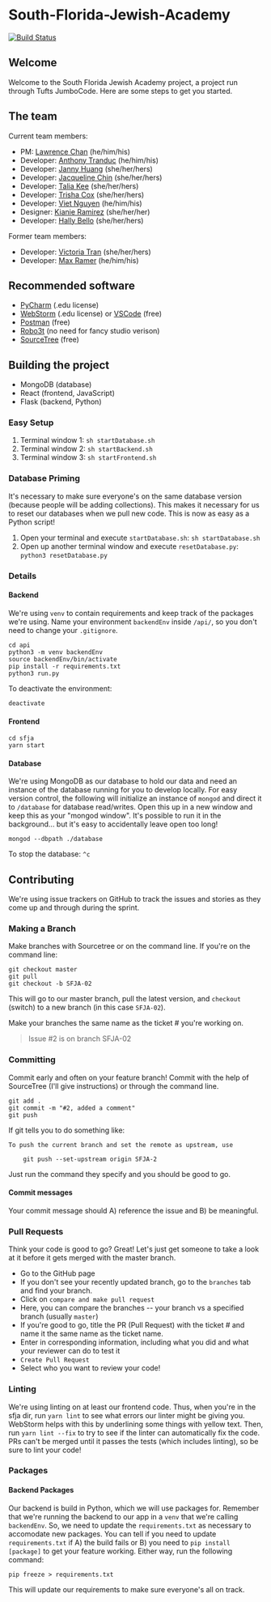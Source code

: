 # South-Florida-Jewish-Academy
[![Build Status](https://travis-ci.org/JumboCode/South-Florida-Jewish-Academy.svg?branch=master)](https://travis-ci.org/JumboCode/South-Florida-Jewish-Academy)
## Welcome
Welcome to the South Florida Jewish Academy project, a project run through Tufts JumboCode. Here are some steps to get you started.
## The team
Current team members:
- PM: [Lawrence Chan](https://www.github.com/chanlawrencet) (he/him/his)
- Developer: [Anthony Tranduc](https://github.com/Antranduc) (he/him/his)
- Developer: [Janny Huang](https://github.com/jhuang09) (she/her/hers)
- Developer: [Jacqueline Chin](https://github.com/jchin01) (she/her/hers)
- Developer: [Talia Kee](https://github.com/taliakee) (she/her/hers)
- Developer: [Trisha Cox](https://github.com/trish234) (she/her/hers)
- Developer: [Viet Nguyen](https://github.com/vietnguyen00) (he/him/his)
- Designer: [Kianie Ramirez](https://github.com/kianie413) (she/her/her)
- Developer: [Hally Bello](https://github.com/BadCubozoa) (she/her/hers)

Former team members:
- Developer: [Victoria Tran](https://github.com/victoriatran) (she/her/hers)
- Developer: [Max Ramer](https://github.com/mjramer) (he/him/his)

## Recommended software
- [PyCharm](https://www.jetbrains.com/pycharm/) (.edu license)
- [WebStorm](https://www.jetbrains.com/webstorm/?fromMenu) (.edu license) or [VSCode](https://code.visualstudio.com) (free)
- [Postman](https://www.getpostman.com) (free)
- [Robo3t](https://robomongo.org/download) (no need for fancy studio verison)
- [SourceTree](https://www.sourcetreeapp.com) (free)

## Building the project
- MongoDB (database)
- React (frontend, JavaScript)
- Flask (backend, Python)

### Easy Setup
1. Terminal window 1: `sh startDatabase.sh`
2. Terminal window 2: `sh startBackend.sh`
3. Terminal window 3: `sh startFrontend.sh`

### Database Priming
It's necessary to make sure everyone's on the same database version (because people will be adding collections). This makes it necessary for us to reset our databases when we pull new code. This is now as easy as a Python script!
1. Open your terminal and execute `startDatabase.sh`: `sh startDatabase.sh`
2. Open up another terminal window and execute `resetDatabase.py`: `python3 resetDatabase.py`

### Details
#### Backend
We're using `venv` to contain requirements and keep track of the packages we're using. Name your environment `backendEnv` inside `/api/`, so you don't need to change your `.gitignore`.

```
cd api
python3 -m venv backendEnv
source backendEnv/bin/activate
pip install -r requirements.txt
python3 run.py
```
To deactivate the environment:
```
deactivate
```
#### Frontend
```
cd sfja
yarn start
```

#### Database
We're using MongoDB as our database to hold our data and need an instance of the database running for you to develop locally. For easy version control, the following will initialize an instance of `mongod` and direct it to `/database` for database read/writes. Open this up in a new window and keep this as your "mongod window". It's possible to run it in the background... but it's easy to accidentally leave open too long!
```
mongod --dbpath ./database
```
To stop the database:
``
^c
``
## Contributing
We're using issue trackers on GitHub to track the issues and stories as they come up and through during the sprint.

### Making a Branch
Make branches with Sourcetree or on the command line. If you're on the command line:
```
git checkout master
git pull
git checkout -b SFJA-02
```
This will go to our master branch, pull the latest version, and `checkout` (switch) to a new branch (in this case `SFJA-02`).

Make your branches the same name as the ticket # you're working on.
> Issue #2 is on branch SFJA-02

### Committing
Commit early and often on your feature branch! Commit with the help of SourceTree (I'll give instructions) or through the command line.
```
git add .
git commit -m "#2, added a comment"
git push
```
If git tells you to do something like:
```
To push the current branch and set the remote as upstream, use

    git push --set-upstream origin SFJA-2
```
Just run the command they specify and you should be good to go.

#### Commit messages
Your commit message should A) reference the issue and B) be meaningful.

### Pull Requests
Think your code is good to go? Great! Let's just get someone to take a look at it before it gets merged with the master branch.

 - Go to the GitHub page
 - If you don't see your recently updated branch, go to the `branches` tab and find your branch.
 - Click on `compare and make pull request`
 - Here, you can compare the branches -- your branch vs a specified branch (usually `master`)
 - If you're good to go, title the PR (Pull Request) with the ticket # and name it the same name as the ticket name.
 - Enter in corresponding information, including what you did and what your reviewer can do to test it
 - `Create Pull Request`
 - Select who you want to review your code!

### Linting
We're using linting on at least our frontend code. Thus, when you're in the sfja dir, run `yarn lint` to see what errors our linter might be giving you. WebStorm helps with this by underlining some things with yellow text. Then, run `yarn lint --fix` to try to see if the linter can automatically fix the code. PRs can't be merged until it passes the tests (which includes linting), so be sure to lint your code!

### Packages
#### Backend Packages
Our backend is build in Python, which we will use packages for. Remember that we're running the backend to our app in a `venv` that we're calling `backendEnv`. So, we need to update the `requirements.txt` as necessary to accomodate new packages. You can tell if you need to update `requirements.txt` if A) the build fails or B) you need to `pip install [package]` to get your feature working. Either way, run the following command:
```
pip freeze > requirements.txt
```
This will update our requirements to make sure everyone's all on track.
